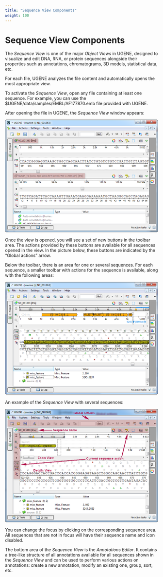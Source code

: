 ```yaml
---
title: "Sequence View Components"
weight: 100
---
```


# Sequence View Components

The _Sequence View_ is one of the major _Object Views_ in UGENE, designed to visualize and edit DNA, RNA, or protein sequences alongside their properties such as annotations, chromatograms, 3D models, statistical data, etc.

For each file, UGENE analyzes the file content and automatically opens the most appropriate view.

To activate the _Sequence View_, open any file containing at least one sequence. For example, you can use the $UGENE/data/samples/EMBL/AF177870.emb file provided with UGENE.

After opening the file in UGENE, the _Sequence View_ window appears:

![](/images/65929371/65929372.png)

Once the view is opened, you will see a set of new buttons in the toolbar area. The actions provided by these buttons are available for all sequences opened in the view. In the picture below, these buttons are indicated by the “Global actions” arrow.

Below the toolbar, there is an area for one or several sequences. For each sequence, a smaller toolbar with actions for the sequence is available, along with the following areas:

![](/images/65929371/65929373.png)

An example of the _Sequence View_ with several sequences:

![](/images/65929371/65929374.png)

You can change the focus by clicking on the corresponding sequence area. All sequences that are not in focus will have their sequence name and icon disabled.

The bottom area of the _Sequence View_ is the _Annotations Editor_. It contains a tree-like structure of all annotations available for all sequences shown in the _Sequence View_ and can be used to perform various actions on annotations: create a new annotation, modify an existing one, group, sort, etc.